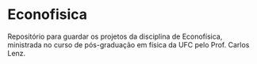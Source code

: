 # Econofisica
Repositório para guardar os projetos da disciplina de Econofísica, ministrada no curso de pós-graduação em física da UFC pelo Prof. Carlos Lenz.

